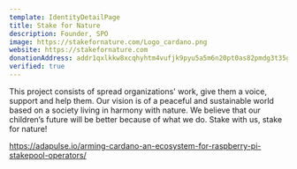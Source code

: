 ```yaml
---
template: IdentityDetailPage
title: Stake for Nature
description: Founder, SPO
image: https://stakefornature.com/Logo_cardano.png
website: https://stakefornature.com
donationAddress: addr1qxlkkw8xcqhyhtm4vufjk9pyu5a5m6n20pt0as82pmdg3t35gfp0vk27p6ujaudcxmjaqvw64daw68r0e4q846vryjlq34mvxd
verified: true
---
```


This project consists of spread organizations' work, give them a voice, support and help them. Our vision is of a peaceful and sustainable world based on a society living in harmony with nature. We believe that our children’s future will be better because of what we do. Stake with us, stake for nature!

<YoutubeVideo url="" description="Presentation" />

https://adapulse.io/arming-cardano-an-ecosystem-for-raspberry-pi-stakepool-operators/
